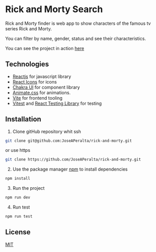 # Rick and Morty Search

Rick and Morty finder is web app to show characters of the famous tv series Rick and Morty.

You can filter by name, gender, status and see their characteristics.

You can see the project in action [here](https://rick-and-morty-phi-indol.vercel.app/)

## Technologies

- [Reactjs](https://reactjs.org/) for javascript library
- [React Icons](https://react-icons.github.io/react-icons/) for icons
- [Chakra UI](https://chakra-ui.com/) for component library
- [Animate.css](https://animate.style/) for animations.
- [Vite](https://vitejs.dev/) for frontend tooling
- [Vitest](https://vitest.dev/) and [React Testing Library](https://testing-library.com/docs/react-testing-library/api/) for testing

## Installation

1. Clone gitHub repository whit ssh

```bash
git clone git@github.com:JoseAPeralta/rick-and-morty.git
```

or use https

```bash
git clone https://github.com/JoseAPeralta/rick-and-morty.git
```

2. Use the package manager [npm](https://pip.pypa.io/en/stable/) to install dependencies

```bash
npm install
```

3. Run the project

```bash
npm run dev
```

4. Run test

```bash
npm run test
```

## License

[MIT](https://choosealicense.com/licenses/mit/)
